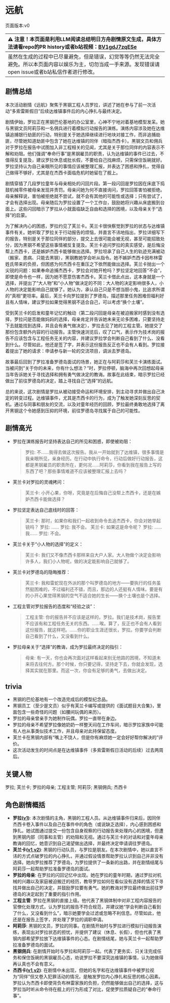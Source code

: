 # 远航
页面版本:v0
 

| :warning: 注意！本页面是利用LLM阅读总结明日方舟剧情原文生成，具体方法请看repo的PR history或者b站视频：[BV1gdJ7zqESe](https://www.bilibili.com/video/BV1gdJ7zqESe/)         |
|:----------------------------|
| 虽然在生成的过程中已尽量避免，但是错误，幻觉等等仍然无法完全避免。所以本页面内容以娱乐为主，切勿当成一手来源。发现错误请open issue或者b站私信作者进行修改。|



## 剧情总结
本次活动剧情《远航》聚焦于黑钢工程人员罗拉，讲述了她在参与了前一次活动“多索雷斯假日”后续达维镇事件后的内心挣扎与最终决定。

剧情伊始，罗拉正在黑钢巴伦基地的办公室里，心神不宁地对着基地模型发呆。她与黑钢文员阿莉莎和一名佣兵进行着模拟行动报告的演练。演练内容涉及她在达维镇追捕银行劫匪的行动，特别是关于她选择继续进行地块对接工作，而非追捕劫匪，尽管她知道劫匪中包含了她在达维镇的同伴（暗指杰西卡）。黑钢文员和佣兵对于罗拉在报告中试图加入非工程相关的见闻，尤其是关于那位同伴的内容表示不解和劝阻。他们强调“奉命行事”是黑钢雇员的职责，认为达维镇的事件已过去，不值得反复提及，建议罗拉休息或批长假，不要给自己找麻烦，只需保住饭碗就好。罗拉坚持认为自己亲眼所见的事情应该被整理汇报，并表达了困惑和挣扎，觉得自己做得不够好，尤其是在杰西卡面临危机时她留在了舰上。

剧情穿插了几段罗拉童年与母亲相处的闪回片段。第一段闪回是罗拉因在床底下捣鼓机械零件被母亲发现并责罚。母亲问她为何不直接询问，罗拉回答害怕被拒绝。母亲解释说，害怕被拒绝就不尝试，就不会有其他的可能性或选择；只有尝试了，才会有选择出现。母亲随后为罗拉设置了一个工作台，鼓励她将兴趣从床底搬到台面上。这些闪回暗示了罗拉从小就面临缺乏自由和选择的困境，以及母亲关于“选择”的启蒙。

为了解决内心的困惑，罗拉约见了芙兰卡。芙兰卡很快察觉到罗拉的状态与达维镇事件有关。她听取了罗拉关于行动报告的烦恼，并直言不讳地指出，罗拉详细写下的报告，特别是关于那位同伴的部分，提交上去很可能会被无视，甚至可能招致处分，因为黑钢不希望这些事情被反复提及。芙兰卡追问罗拉的真实感受，是后悔没帮上杰西卡，还是嫉妒杰西卡能够做出选择。罗拉坦承了自己人生的轨迹充满被动（搬家、患病、只能去黑钢），黑钢教她学会听从指令。她不嫉妒杰西卡因布林雷姓氏带来的负担，但困惑为何杰西卡在重压之下依然能做出选择。芙兰卡抛出一个尖锐的问题：如果奉命追捕杰西卡，罗拉会对她开枪吗？罗拉坚定地回答“不会”，即使是命令也一样，因为她不愿意伤害杰西卡。芙兰卡借此点出，这本身就是一个选择，并提出了“大人物”和“小人物”做决定的不同：大人物的决定影响很多人，小人物的决定能影响自己就够了。她认为，承认自己只是不想当胆小鬼，比追求所谓的“真相”更坦率。最后，芙兰卡向罗拉提到了罗德岛，描述那里任务困难但福利好且有人情味，建议罗拉如果觉得黑钢不适合自己，可以考虑“换个土壤”。

受到芙兰卡的启发和童年记忆的触动（第二段闪回是母亲在被迫搬家时感到没有选择，罗拉问是否能做妈妈的选择，母亲肯定并告诉她未来无论多困难，只要坚持走下去就能找到选择，并且会有勇气做决定），罗拉去见了她的工程主管。她提交了那份包含额外内容的行动报告。主管快速浏览后，叹了口气，表示作为技术岗的报告不应该包含与工程任务无关的内容，并建议罗拉学会判断自己看到了什么、没看到什么。尽管如此，他还是签了字，并表示这份报告反正也不会有人看到。罗拉接着提出了她的请求：申请参与新一轮的交流项目，调派去罗德岛。

故事最后回到了罗拉准备罗德岛面试的场景，她正在与阿莉莎和芙兰卡演练面试。当被问到“关于你的未来，你有什么想法？”时，罗拉停顿，脑海中再次回想起母亲当年告诉她关于寻找选择和拥有勇气做决定的教诲。故事在此结束，暗示罗拉已经做出了前往罗德岛的决定，踏上寻找自己“选择”的远航。

总的来说，这次剧情是罗拉从被动接受命运和环境安排，到主动寻求并做出自己决定的转变过程。达维镇事件，尤其是杰西卡的行为，成为了触发她深刻反思的契机。通过与同事和朋友的交流，以及对童年经历的回顾，罗拉最终勇敢地选择了离开黑钢这个令她感到压抑的环境，前往罗德岛寻找属于自己的可能性。
## 剧情高光
*   罗拉在演练报告时坚持表达自己的所见和困惑，即使被劝阻：
    > 罗拉: 不......我得去做这次报告。我从一开始就到了达维镇，很多事情是我亲眼所见，亲身经历。在行动中执行命令，行动后做好行动报告，这都是黑钢雇员的职责所在，更何况......阿莉莎，你看到我在报告上写的东西了吧？那些事情难道不应该被整理汇报上去吗？
*   芙兰卡对罗拉的灵魂拷问：
    > 芙兰卡: 小开心果，你呀，究竟是在后悔自己没帮上杰西卡，还是在嫉妒杰西卡能做选择？
*   罗拉坚定表达自己底线时的回答：
    > 芙兰卡: 那时，如果你和我们一起收到命令去追杰西卡，你会对她举起铳吗？
    > 罗拉: ......
    > 罗拉: 我不会。
    > 芙兰卡: 如果这是命令呢？
    > 罗拉: ......我......
    > 罗拉: 不会。
*   芙兰卡关于“小人物的选择”的定义：
    > 芙兰卡: 我们又不像杰西卡那样来自大户人家。大人物做个决定会影响许多人，我们小人物呢，做的决定能影响自己就够了。
*   芙兰卡对罗德岛的隐晦推荐：
    > 芙兰卡: 我和雷蛇现在外派的那个叫罗德岛的地方——要执行的任务虽然挺困难的，不过福利还不错，而且，那边的人还挺有人情味。要是有的小开心果觉得黑钢的空气不适合她的生长——换个土壤也是个选择。
*   工程主管对罗拉报告的态度和“经验之谈”：
    > 工程主管: 你的报告并不应该是这样的，罗拉。我们是技术岗，报告里不应该有和工程任务无关的东西。......唉。算了，反正也不会有人看到这份报告，就这样吧。......你的职业生涯还很长，罗拉。你要学会判断自己看到了什么，又没看到什么。
*   罗拉母亲关于“选择”的教诲，成为罗拉最终决定的指引：
    > 母亲: 有一天，你也会再次面对这样看起来别无他路的困境，不知道未来将去往何方。那个时候，你只要记得，坚持走下去，你就会发现，选择其实就在那里。而这一次，你会有足够的勇气，去做出决定。
## trivia
*   黑钢的巴伦基地有一个改造完成后的模型纪念品。
*   黑钢员工（至少是文员）似乎有芙兰卡编写或提供的《面试题目大合集》，里面包含一些奇怪的问题（如腰间玩偶的来历）。
*   罗拉的母亲曾亲手为她制作玩偶，罗拉一直带在身边。
*   罗拉的母亲不希望罗拉像她奶奶一样整天闷在工作车间，暗示罗拉家族中可能有人也从事类似技术工作，并且母亲对此持保留态度。
*   芙兰卡在黑钢内部有“嘴上不饶人，但是你有麻烦她一定会好好帮你解决的”评价。
*   这次活动发生的时间点是在达维镇事件（多索雷斯假日活动的后续）过去两周后。
## 关键人物
罗拉; 芙兰卡; 罗拉的母亲; 工程主管; 阿莉莎; 黑钢佣兵; 杰西卡
## 角色剧情概括
-   **罗拉([v1](../chars/extended_char_luo_la.md))**: 本次剧情的主角，黑钢的工程人员。从达维镇事件归来后，因同伴杰西卡卷入事件以及自己在事件中的角色（或说缺乏选择），内心感到困惑和挣扎。她试图通过提交一份包含自身观察的行动报告来处理内心的困境，但遭到黑钢内部（同事和主管）的劝阻和无视。通过与芙兰卡的对话和对童年母亲教诲的回忆，她意识到自己渴望做出选择，并最终决定申请调往罗德岛。
-   **芙兰卡([v1](../chars/char_106_franka.md),[v2](../char_v3/char_106_franka.md))**: 黑钢的行动队员，与罗拉是朋友。在本次剧情中，她以直言不讳的方式点破罗拉的内心挣扎，并通过假设情景帮助罗拉认识到自己并非没有选择。她向罗拉推荐了罗德岛，为罗拉提供了一条新的出路，并在剧情结尾与阿莉莎一起帮助罗拉准备罗德岛的面试。
-   **罗拉的母亲**: 在罗拉的闪回记忆中出现。她在罗拉的童年时期，通过罗拉对机械的兴趣以及家庭被迫搬迁的经历，教导罗拉如何在看似没有选择的情况下寻找并做出自己的决定，并鼓励罗拉要有勇气。她的教诲对罗拉最终做出前往罗德岛的决定起到了重要的指引作用。
-   **工程主管**: 罗拉在黑钢的直接上级。他代表了黑钢体制中对非工程内容报告的官僚化处理方式，认为罗拉的报告不符合规范，并建议她“学会判断自己看到了什么，又没看到什么”，暗示她要学会过滤或忽略不利信息。尽管如此，他还是在报告上签字，并处理了罗拉的调职申请。
-   **阿莉莎**: 黑钢的文员，罗拉的同事。在剧情开始时与罗拉进行模拟行动报告演练，表现出对罗拉状态的担忧，并提供了建议（休息、长假），但也代表了黑钢内部希望罗拉放下达维镇事件的心态。在剧情结尾，她与芙兰卡一起帮助罗拉准备罗德岛的面试。
-   **黑钢佣兵**: 在剧情开始时与罗拉和阿莉莎一起。代表了更务实、只关注完成任务和保住饭碗的黑钢雇员心态，劝说罗拉不要深究达维镇的事情，认为她做得再认真也不会有意义。
-   **杰西卡([v1](../chars/char_235_jesica.md),[v2](../char_v3/char_235_jesica.md))**: 在剧情中未出现，但她的名字和在达维镇事件中被罗拉视为“同伴”但又卷入犯罪活动的情况，是触发罗拉内心挣扎和反思的核心因素。罗拉认为杰西卡即使背负布林雷家族的负担，仍然能够做出自己的选择，这与罗拉当时听从命令待在舰上的行为形成了对比，促使罗拉质疑自己的“奉命行事”。